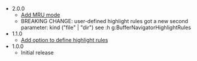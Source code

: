 - 2.0.0
  - [Add MRU mode](https://github.com/tklepzig/vim-buffer-navigator/pull/4)
  - BREAKING CHANGE: user-defined highlight rules got a new second parameter:
    kind ("file" | "dir")
    see :h g:BufferNavigatorHighlightRules
- 1.1.0
  - [Add option to define highlight rules](https://github.com/tklepzig/vim-buffer-navigator/pull/3)
- 1.0.0
  - Initial release
